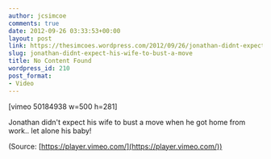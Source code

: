 ```yaml
---
author: jcsimcoe
comments: true
date: 2012-09-26 03:33:53+00:00
layout: post
link: https://thesimcoes.wordpress.com/2012/09/26/jonathan-didnt-expect-his-wife-to-bust-a-move/
slug: jonathan-didnt-expect-his-wife-to-bust-a-move
title: No Content Found
wordpress_id: 210
post_format:
- Video
---
```


[vimeo 50184938 w=500 h=281]


Jonathan didn't expect his wife to bust a move when he got home from work.. let alone his baby!

(Source: [https://player.vimeo.com/](https://player.vimeo.com/))
